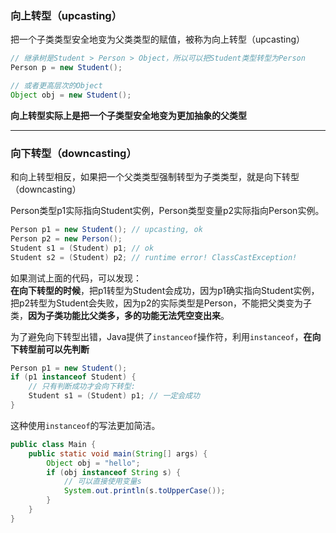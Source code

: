 ### 向上转型（upcasting）

把一个子类类型安全地变为父类类型的赋值，被称为向上转型（upcasting）

```java
// 继承树是Student > Person > Object，所以可以把Student类型转型为Person
Person p = new Student();

// 或者更高层次的Object
Object obj = new Student();
```

**向上转型实际上是把一个子类型安全地变为更加抽象的父类型**

***

### 向下转型（downcasting）

和向上转型相反，如果把一个父类类型强制转型为子类类型，就是向下转型（downcasting）

Person类型p1实际指向Student实例，Person类型变量p2实际指向Person实例。
```java
Person p1 = new Student(); // upcasting, ok
Person p2 = new Person();
Student s1 = (Student) p1; // ok
Student s2 = (Student) p2; // runtime error! ClassCastException!
```

如果测试上面的代码，可以发现：<br>
**在向下转型的时候**，把p1转型为Student会成功，因为p1确实指向Student实例，
把p2转型为Student会失败，因为p2的实际类型是Person，不能把父类变为子类，**因为子类功能比父类多，多的功能无法凭空变出来**。

为了避免向下转型出错，Java提供了`instanceof`操作符，利用`instanceof`，**在向下转型前可以先判断**
```java
Person p1 = new Student();
if (p1 instanceof Student) {
    // 只有判断成功才会向下转型:
    Student s1 = (Student) p1; // 一定会成功
}
```

这种使用`instanceof`的写法更加简洁。
```java
public class Main {
    public static void main(String[] args) {
        Object obj = "hello";
        if (obj instanceof String s) {
            // 可以直接使用变量s
            System.out.println(s.toUpperCase());
        }
    }
}
```
